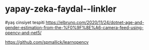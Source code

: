 # yapay-zeka-faydal--linkler

#yaş cinsiyet tespiti
https://elbruno.com/2020/11/24/dotnet-age-and-gender-estimation-from-the-%F0%9F%8E%A6-camera-feed-using-opencv-and-net5/

https://github.com/spmallick/learnopencv
